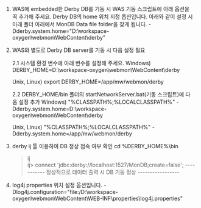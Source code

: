 1. WAS에 embedded한 Derby DB를 기동 시 WAS 기동 스크립트에 아래 옵션을 꼭 추가해 주세요. Derby DB의 home 위치 지정 옵션입니다.
   아래와 같이 설정 시 아래 폴더 아래에서 MonDB Data file folder을 찾게 됩니다.
  -Dderby.system.home="D:\workspace-oxygen\webmon\WebContent\derby"
  
2. WAS와 별도로 Derby DB server를 기동 시 다음 설정 필요

	2.1 시스템 환경 변수에 아래 변수를 설정해 주세요.
	  Windows)
		DERBY_HOME=D:\workspace-oxygen\webmon\WebContent\derby

	  Unix, Linux)
		export DERBY_HOME=/app/mw/webmon/derby
	
	2.2 DERBY_HOME/bin 폴더의 startNetworkServer.bat(기동 스크립트)에 다음 설정 추가
	  Windows)
		"%CLASSPATH%;%LOCALCLASSPATH%" -Dderby.system.home=D:\workspace-oxygen\webmon\WebContent\derby

	  Unix, Linux)
		"%CLASSPATH%;%LOCALCLASSPATH%" -Dderby.system.home=/app/mw/webmon/derby

3. derby ij 툴 이용하여 DB 정상  접속 여부 확인
   cd %DERBY_HOME%\bin
   >ij   
   ij> connect 'jdbc:derby://localhost:1527/MonDB;create=false';
   ----------- 정상적으로 데이터 출력 시 DB 기동 정상 -----------------	

4. log4j properties 위치 설정 옵션입니다.
-Dlog4j.configuration="file:/D:\workspace-oxygen\webmon\WebContent\WEB-INF\properties\log4j.properties"